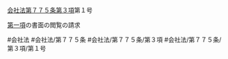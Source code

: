 [会社法第７７５条第３項](会社法＿＿＿＿第７７５条第３項)第１号

[第一項](会社法＿＿＿＿第７７５条第１項)の書面の閲覧の請求


#会社法
#会社法/第７７５条
#会社法/第７７５条/第３項
#会社法/第７７５条/第３項/第１号
